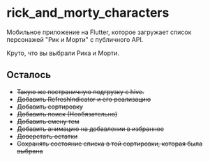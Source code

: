 # rick_and_morty_characters

Мобильное приложение на Flutter, которое загружает список персонажей "Рик и Морти" с публичного API.

Круто, что вы выбрали Рика и Морти.

## Осталось

* ~~Такую же постраничную подгрузку с hive.~~
* ~~Добавить RefreshIndicator и его реализацию~~
* ~~Добавить сортировку~~
* ~~Добавить поиск (Необязательно)~~
* ~~Добавить смену тем~~
* ~~Добавить анимацию на добавлении в избранное~~
* ~~Доверстать остатки~~
* ~~Сохранять состояние списка в той сортировки, которая была выбрана~~